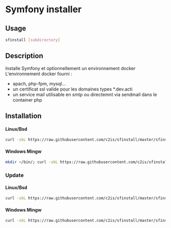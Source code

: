 # Symfony installer

## Usage
```sh
sfinstall [subdirectory]
```

## Description
Installe Symfony et optionnellement un environnement docker 
L'environnement docker fourni :
- apach, php-fpm, mysql...
- un certificat ssl valide pour les domaines types *.dev.acti
- un service mail utilisable en smtp ou directemnt via sendmail dans le container php

## Installation

#### Linux/Bsd
```sh
curl -skL https://raw.githubusercontent.com/c2is/sfinstall/master/sfinstall.sh --output /usr/local/bin/sfinstall; chmod +x /usr/local/bin/sfinstall;
```

#### Windows Mingw
```sh
mkdir ~/bin/; curl -skL https://raw.githubusercontent.com/c2is/sfinstall/master/sfinstall.sh --output ~/bin/sfinstall; chmod +x ~/bin/sfinstall;
```

### Update

#### Linux/Bsd
```sh
curl -skL https://raw.githubusercontent.com/c2is/sfinstall/master/sfinstall.sh --output /usr/local/bin/sfinstall;
```

#### Windows Mingw
```sh
curl -skL https://raw.githubusercontent.com/c2is/sfinstall/master/sfinstall.sh --output ~/bin/sfinstall;
```
